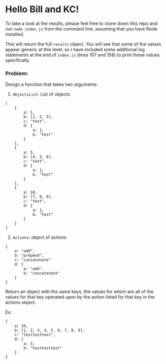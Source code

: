 # Hello Bill and KC! 

To take a look at the results, please feel free to clone down this repo and run `node index.js` from the command line, assuming that you have Node installed. 

This will return the full `results` object. You will see that some of the values appear generic at this level, so I have included some additional log statements at the end of `index.js` (lines 157 and 158) to print these values specifically.

### Problem:

Design a function that takes two arguments:

1. `ObjectsList`: List of objects

```
[
    {
        a: 1,
        b: [1, 2, 3],
        c: "test",
        d: {
            a: 1,
            b: "test"
        }
    },
    {
        a: 5,
        b: [4, 5, 6],
        c: "test",
        d: {
            a: 1,
            b: "test"
        }
    },
    {
        a: 10,
        b: [7, 8, 9],
        c: "test",
        d: {
            a: 1,
            b: "test"
        }
    }
]
```
    
2. `Actions`: object of actions
       
```
{
    a: "add",
    b: "prepend",
    c: "concatenate"
    d: {
        a: "add",
        b: "concatenate"
    }
}
```

Return an object with the same keys, the values for which
are all of the values for that key operated upon by the
action listed for that key in the actions object.
 
Ex:

```
{
    a: 16,
    b: [1, 2, 3, 4, 5, 6, 7, 8, 9],
    c: "testtesttest",
    d: {
        a: 3,
        b: "testtesttest"
    }
}
```
